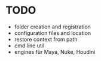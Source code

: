 # TODO

- folder creation and registration
- configuration files and location
- restore context from path
- cmd line util
- engines für Maya, Nuke, Houdini